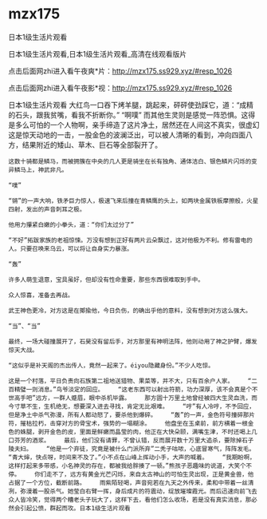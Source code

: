 # mzx175
日本1级生活片观看

日本1级生活片观看,日本1级生活片观看_高清在线观看版片

点击后面网zhi进入看午夜爽*片：http://mzx175.ss929.xyz/#resp_1026

点击后面网zhi进入看午夜影*视：http://mzx175.ss929.xyz/#resp_1026

日本1级生活片观看    大红鸟一口吞下烤羊腿，跳起来，砰砰使劲踩它，道：“成精的石头，跟我贫嘴，看我不折断你。”    “啊噗”    而其他生灵则是感觉一阵恐惧。这得是多么可怕的一个人物啊，亲手缔造了这片净土，居然还在人间这不真实，很虚幻    这是惊天动地的一击，一股金色的波澜泛出，可以被人清晰的看到，冲向四面八方，结果附近的矮山、草木、巨石等全部裂开了。

    这数十骑都是鳞马，而被拥簇在中央的几人更是骑坐在长有独角、通体洁白、银色鳞片闪烁的变异鳞马上，神武非凡。

    “噗”

    “锵”的一声大响，铁矛巨力惊人，极速飞来后撞在青鳞鹰的头上，如两块金属铁板摩擦般，火星四射，发出的声音刺耳之极。

    他用力攥紧白嫩的小拳头，道：“你们太过分了”

    “不好”拓跋家族的老祖惊悚。万没有想到正好有两片云朵飘过，这对他极为不利。修有雷电的人。只要召唤来乌云，可以将让自身实力暴涨。

    “轰”

    许多人萌生退意，宝具虽好，但却没有性命重要，那些东西很难取到手中。

    众人惊喜，准备去再战。

    武王神色更冷，对方这是在揶揄他，今日负伤，的确出乎他的意料，没有想到对方这么强大。

    “当”、“当”

    最终，一场大碰撞展开了，石昊没有留后手，对方那里有神明法阵，他则动用了神之护臂，爆发惊天大战。

    “这似乎是补天阁的杰出传人，竟然一起来了。éiyou隐藏身份。”不少人吃惊。

    这是一个村落，平日负责向石族第二祖地送猎物、果菜等，并不大，只有百余户人家。    “二百精璧一则消息。”鸟爷淡定的回应。    “这老东西可以射出符箭，功力深厚，该不会真是个不世高手吧”远方，一群人蹙眉，眼中杀机毕露。    那方圆十万里土地曾经被四大生灵血洗，而今寸草不生，生机绝无，想要深入进去寻找，肯定无比艰难。    “哼”有人冷哼，不予回应，但是净土中杀气弥漫，所有人都动怒了，要杀他到爆碎。    “轰”的一声，金色符号撞碎那片符，摧枯拉朽，击穿对方的骨宝术，强势的一塌糊涂。    他盘坐在玉桌前，前方横着一根金色的蛛腿，剥开金色的皮，里面是鲜嫩而晶莹的肉，他正在大快朵颐，满嘴生津，不时还喝上几口芬芳的酒浆。    最后，他们没有请罪，不曾认错，反而展开数十万里大追杀，要除掉石子陵夫妇。    “他是一个弃徒，究竟是被什么门派所弃”二秃子咕哝，心底冒寒气，阵阵发毛。    “青大婶，快点呀，时间来不及了。”小不点在山峰上挥动小手，大声的喊着。    “我期盼啊，这样打起来多带感，小名神灵的存在，都被我给胖揍了一顿。”熊孩子恶趣味的说道，大笑个不停。    你们走不了，远方有黄金光芒闪烁，来自太古神山的可怕生灵出现，正是黄金兽，他占据了一个方位，截断前路。    雨紫陌轻喝，声音宛若在九天之外传来，柔和中带着一丝清冽，弥漫着一股杀气。她莹白右臂一挥，身后成片的符震动，绽放璀璨霞光。而后迅速向前飞去    众人皆冷笑，觉得两个糟老头子玩大了，这样下去，看他们怎么收场，若是没有真实消息，那必然会引起公愤，群起而攻。日本1级生活片观看
